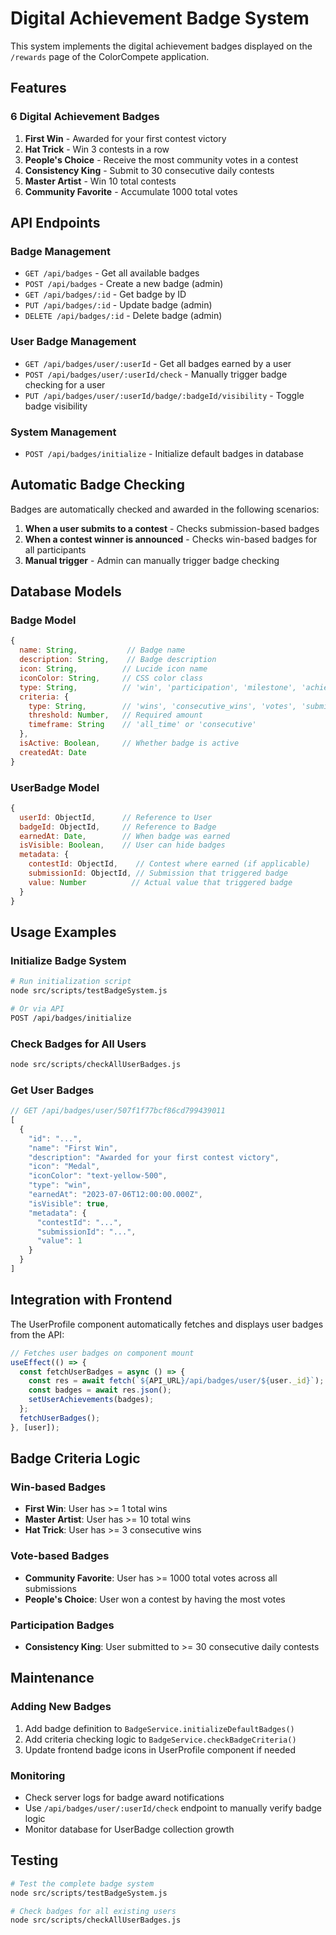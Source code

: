 # Digital Achievement Badge System

This system implements the digital achievement badges displayed on the `/rewards` page of the ColorCompete application.

## Features

### 6 Digital Achievement Badges

1. **First Win** - Awarded for your first contest victory
2. **Hat Trick** - Win 3 contests in a row  
3. **People's Choice** - Receive the most community votes in a contest
4. **Consistency King** - Submit to 30 consecutive daily contests
5. **Master Artist** - Win 10 total contests
6. **Community Favorite** - Accumulate 1000 total votes

## API Endpoints

### Badge Management
- `GET /api/badges` - Get all available badges
- `POST /api/badges` - Create a new badge (admin)
- `GET /api/badges/:id` - Get badge by ID
- `PUT /api/badges/:id` - Update badge (admin)
- `DELETE /api/badges/:id` - Delete badge (admin)

### User Badge Management
- `GET /api/badges/user/:userId` - Get all badges earned by a user
- `POST /api/badges/user/:userId/check` - Manually trigger badge checking for a user
- `PUT /api/badges/user/:userId/badge/:badgeId/visibility` - Toggle badge visibility

### System Management
- `POST /api/badges/initialize` - Initialize default badges in database

## Automatic Badge Checking

Badges are automatically checked and awarded in the following scenarios:

1. **When a user submits to a contest** - Checks submission-based badges
2. **When a contest winner is announced** - Checks win-based badges for all participants
3. **Manual trigger** - Admin can manually trigger badge checking

## Database Models

### Badge Model
```javascript
{
  name: String,           // Badge name
  description: String,    // Badge description  
  icon: String,          // Lucide icon name
  iconColor: String,     // CSS color class
  type: String,          // 'win', 'participation', 'milestone', 'achievement'
  criteria: {
    type: String,        // 'wins', 'consecutive_wins', 'votes', 'submissions', 'consecutive_submissions'
    threshold: Number,   // Required amount
    timeframe: String    // 'all_time' or 'consecutive'
  },
  isActive: Boolean,     // Whether badge is active
  createdAt: Date
}
```

### UserBadge Model
```javascript
{
  userId: ObjectId,      // Reference to User
  badgeId: ObjectId,     // Reference to Badge
  earnedAt: Date,        // When badge was earned
  isVisible: Boolean,    // User can hide badges
  metadata: {
    contestId: ObjectId,    // Contest where earned (if applicable)
    submissionId: ObjectId, // Submission that triggered badge
    value: Number          // Actual value that triggered badge
  }
}
```

## Usage Examples

### Initialize Badge System
```bash
# Run initialization script
node src/scripts/testBadgeSystem.js

# Or via API
POST /api/badges/initialize
```

### Check Badges for All Users  
```bash
node src/scripts/checkAllUserBadges.js
```

### Get User Badges
```javascript
// GET /api/badges/user/507f1f77bcf86cd799439011
[
  {
    "id": "...",
    "name": "First Win",
    "description": "Awarded for your first contest victory",
    "icon": "Medal",
    "iconColor": "text-yellow-500",
    "type": "win",
    "earnedAt": "2023-07-06T12:00:00.000Z",
    "isVisible": true,
    "metadata": {
      "contestId": "...",
      "submissionId": "...",
      "value": 1
    }
  }
]
```

## Integration with Frontend

The UserProfile component automatically fetches and displays user badges from the API:

```typescript
// Fetches user badges on component mount
useEffect(() => {
  const fetchUserBadges = async () => {
    const res = await fetch(`${API_URL}/api/badges/user/${user._id}`);
    const badges = await res.json();
    setUserAchievements(badges);
  };
  fetchUserBadges();
}, [user]);
```

## Badge Criteria Logic

### Win-based Badges
- **First Win**: User has >= 1 total wins
- **Master Artist**: User has >= 10 total wins  
- **Hat Trick**: User has >= 3 consecutive wins

### Vote-based Badges
- **Community Favorite**: User has >= 1000 total votes across all submissions
- **People's Choice**: User won a contest by having the most votes

### Participation Badges
- **Consistency King**: User submitted to >= 30 consecutive daily contests

## Maintenance

### Adding New Badges
1. Add badge definition to `BadgeService.initializeDefaultBadges()`
2. Add criteria checking logic to `BadgeService.checkBadgeCriteria()`
3. Update frontend badge icons in UserProfile component if needed

### Monitoring
- Check server logs for badge award notifications
- Use `/api/badges/user/:userId/check` endpoint to manually verify badge logic
- Monitor database for UserBadge collection growth

## Testing

```bash
# Test the complete badge system
node src/scripts/testBadgeSystem.js

# Check badges for all existing users
node src/scripts/checkAllUserBadges.js
```
